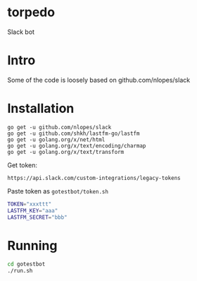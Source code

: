 # torpedo
Slack bot

# Intro

Some of the code is loosely based on github.com/nlopes/slack


# Installation

```
go get -u github.com/nlopes/slack
go get -u github.com/shkh/lastfm-go/lastfm
go get -u golang.org/x/net/html
go get -u golang.org/x/text/encoding/charmap
go get -u golang.org/x/text/transform
```

Get token:

`https://api.slack.com/custom-integrations/legacy-tokens`

Paste token as `gotestbot/token.sh`

```bash
TOKEN="xxxttt"
LASTFM_KEY="aaa"
LASTFM_SECRET="bbb"
```

# Running

```bash
cd gotestbot
./run.sh
```
